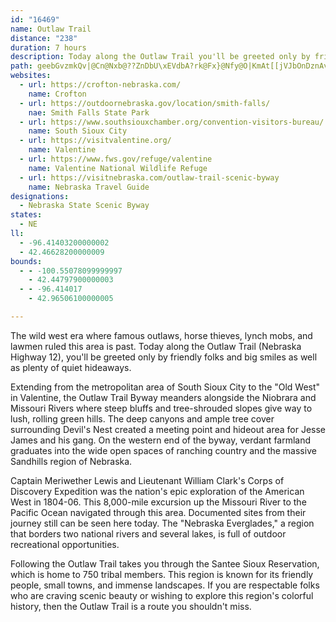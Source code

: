 ```yaml
---
id: "16469"
name: Outlaw Trail
distance: "238"
duration: 7 hours
description: Today along the Outlaw Trail you'll be greeted only by friendly folks and big smiles as well as plenty of quiet hideaways.
path: geebGvzmkQv|@Cn@Nxb@??ZnDbU\xEVdbA?rk@Fx}@Nfy@O|KmAt[[jVJbOnDznAv@bZHbLG`aCL~\NvcBOlj@@v\FvWDzFHpABpKC`u@Htu@EpST|On@z|@I`GU`Ee@~D}@zDgAxCqCdF{z@rx@q]|[cCjCiB`C{JrO{]nk@iBrEy@bDg@vCQ~B}AdY_@lE}@~FeB`H_A`GMfCLlKkJrEeBfAaCjBeAlAsArBsEzIsgAz{Bo@fBy@`Di@lDcAfQ}@bHoDtMcDvKmC|HiQde@iU|s@uD`L{B~FuA`DwAdCsBlCoCrCuLzJaH~EgE|BaDpA{Dj@wCCwJg@oG^aW`HmTtG}@P_VzAsCb@cFrAmClAiAr@wXnUgDdB}F`BmDb@aI`@qFr@oH~A}E`BwDdBaCrAcMdImDxAwBZ}Id@}FRmF?sBGgUyCcCMwBFsCl@uB~@}ClCyBpD_A|C_@hB]xB{Cxd@}ApQaBvPq@jEcAnEs@|BiBxEiC`EqBrBsClB_C~@eCl@qBPq]`@yCj@yCjAsCrBsBzBqApBgq@|iAgCjFiApCwLt^aBlEqPda@sDfImElIiClEo_@bn@iCxEgCxFyCrIgWb}@yCjJiBlE}Rha@wB`FsCbJaRfs@s@zBiCfHif@jkAkKd]}DrJsD`HgDhFgA~AoCdD}GfG{^vZcDxCyBfCcBlCwCjGuAnEm@xC}Jhk@oAlIw@xDcCnIiBpFyBzEiBfD_\xe@eBzC{^zx@}@lCu@~C]~B]rGEvo@GrJYfFcAfH_AzDwEtPo@xCu@tEWjCUdEE`FJf`@EjEE`Bc@rG[nCmA|GyTrcAgYtrAi@lDSjB[tGOb[IrFO`Ee@|Ei@pDgDzPiBnGgBzDkP`[oAlBoB~BgC`CqG`F}EfEyAdBiCtEwB|Fk@`Cy@lGOxAM`HBlMUvEi@bEi@rCwApFuBrEsEvHqDvF}DpFcElD_KrGuDrDsBrCwBhEmClKoGpXc@`Du@xIYxFIzEU~[S`GKvAs@hEy@~CwJhX}@~Cu@zFUzG@fCx@~IdAhEzF~M|BbH~AjH^bDb@pFDzFE~DsCpo@C~Fh@pXDvb@|FloBAnMWnKq@~HgAfHuDpP_Pxq@gFpScBdFuNf_@{`AheC}R~`@_CbEcZxe@wBrDcD`FodAnbBoBfEqAjEeA|Eo@~EYtCObEUpPGfILzt@IlIUtEg@rGyI~z@u@lJSzG@|CvIhrARlE?fFY`G_@dEe@fDqGp]S`BUdEOlC_@tRyAnv@EvFDdFRhGd@fH~@`J|CnUvHtn@XxAhArKn@vKNrEB~FNh`MYr`BI~qAa@pdBWp|Cb@nzCj@h_@[~Pc@fIErHEnr@DnTEra@@n|E_@ltCh@ryBK~|ADpf@j@vaD\bgDJl^Ftv@Nj\^`tDTzy@EnIH|_@ItuB?hRTnf@Elv@Ori@N~eAIpl@Rru@Inw@Hj|ACpLR~mB`@bjC^bwAV|\Xdw@j@nr@?h_AOvvA_@|z@Ezu@CtDOxEKpBi@tFcArGsDdP}Ib^wEbU}DlPy@lEWnBa@rGIhIQjaAGhDSfCq@lGYlB}ArGsVtt@sNve@yA|Fu@hEk@lFqBnl@Y~De@jC}@`DuAjCo@z@yBpBmDhBw@Yo@PyFrCcAl@uBjB{ExF_AtAeQz[}A`CaO`SwA`CiBbFo@|C_@`EI`CDzTR`EPfC\bCvDxV^jDl@hLdAtZp@tI|@zErAlFjLd`@rAlFhAnHd@xGHtDMlH_Drv@gIbhB_@xKCvS\dhA?rHNlDPdBb@lBr@dCbGrPf@jCP~BJxFAjWDhQLtBTpBz@lE|FnRfBxE|@lDZlAr@`GHrCO~K@hQKbDg@xHqAzKsAtOw@lG]xBs@hDcStr@oRtr@oBlEqAlBmBbCyCrBuRzIgE~AaEx@}Hz@sDVcULuQX}C\{EnAqD~Ao]vRkHlEcEbEmBhCeB~C}BtF}GzRypArtDeCrIwBfJkNvr@ao@r}CiCxMs@dGSrCKrE@np@GhUDxn@IpVB|[O|EWdBy@~C{@lBy@jAsBnBcNrLqBtCsAvCsA|Ei@|DKhCJ~HhExi@fB|Qt@tLvDxc@ZhHLfHCt`@QfFYlCg@nC{@jDo@fByAlCmTt]mHhM}BxE_Rnb@iA|Ds@fE]hDKlE^`]E~ODh\G~FWrC_@rCiRhkAi@xEKfCGdEBbYXhaECvQQnFcBzVs@hGu@dD_@rAsA~CsA~BoOnUyDtIgCtImA`HaA~Hm@bL?nKRvGTrCrTvvBh@jGNtFBfFYvdAHtFXlGPhBbCrRb@`FX~Fn@~Rd@|U[bxAmAjg@RrKxBht@TzK?rFeBtdA@jJ^zI\lDp@`FhAlFtFtTfAzGFfBR~AJrC\hSTtIlCpe@nAnNvEx_@ZlELrBJxKJniBGrCi@xG}AzH_@pAiTzf@mDtIoApFo@zESzCIvFKd}BOrJ}Ub_D}Fzm@wF`r@mBpScEv^mHzr@{BbPeAlGwl@`xDaPdeA]fD_@dG}@dWCfBFfBRdBZpBZhAtGrRmGlFgArAiBlC_BfD_BxEsn@`~Ce@|CeArEaApFeA`E_BrEq]ny@gEjKyApCmC`DoBxCwDtEcAn@[FqIFmSGsVFCxAQbB_@|A_O``@}DnJcAtCoA`FaIhc@SzB_@`I?naEKzj@NtcDGdaABjpFCrGKnDi@pEoAfF_CnEcArAo@r@wCrBcAb@_Dr@sBJ{xCDNliMEtoADdk@I|aEHxjAIxd@]`GWlCs@lEc@tB{@|CsAnDyBpE}BfDwi@no@eCjD}C`Fu`A`eBsApCe|B~hF}AxEyArGo@fFYpEInEChYB|zCY~j@UzuE?~mGD|h@^tqBBdb@W~pDK`Ga@~FmAnJiArFwAfF_I|SgBfF{DzOkCzNiBvNsAnPc@fOExEJ|Vl@|Mx@zJ`m@niF~AhJbBrH|BrHdBtEvBtEnObXbDfF|IlPpGzJrBdEfIvLlDdH|FzHbEfEfGnEpEjCbHdDlHrB|InAdGX|II~Ec@jEs@tUsFtB[rCC`CJtARlA^|JxFxShKoCtLiApGYzDMrBAnQMfHUtE_@bDc@rCwZvyA_EvS{Lvx@c@xG?zIvExeBNrKp@~kD`@~g@d@j]DzI?nSHre@XxmDd@lIXrChA|FnA~E`BzDxArCnB|ChClChq@zn@~AdBxAlB~@~A|BvEhBlFx@jDj@nDf@dEPfCHrOB~SIr{BBxf@O~bEx@|hCiA~c@OzK@pZ^vsAA~RS|SIth@EdgBBxBDfAXlCd@dBnArC~l@b{@dd@tm@^x@l@jBx@lEDjb@Ir}@Hl|BI`fABrkAh@noAGhaBB`CTzCh@hCfCw@~Cq@vG[b`De@pqAaA|[Knm@K|TVn{AKEp`DN~tBh@bsAn@hw@\dbCDrxBItGOln@IxiB[p{@c@lpBI~G[jH}@rI_@~BoAzFmBjGiChGiCxEsCxDcCfCsC`CsCjBqCzAsCdAsC|@gC`@uGd@_wCX}HDwAJeEr@mCz@_DxAqClBmCjCoCrDaBrCo@xAcAfCaA~CyAfHa@fD_@`FKvE?`[Nzy@[pw@H~lAwApuL}CnyCDzRRlQbBllArAfcAD~HUpJg@dGi@lEqAfHgC|IscErnL{eAn{C{JnXqXvw@yBjEyCzEwFrGkEhDiIxD}Aj@cCd@wGx@wVGiGFqIz@uGjBiClA}D~BuB`BmExEyAlBwC|EcCvFoAjDgBfHiAnG{@zI]xG?h_@l@jyD|Ab_JLdmBFnJZ`jC?lMe@zn@Ip\ArjB\bu@GrHgBje@IhHHxJ^dSr@|XRzMJre@EhMUt[C|OBby@F~IHtlBBfKXfC^rBbApD~AbDdAvAvBhBdB~@`Cp@fw@~EhJ^fz@|EfGj@vDl@pJ~Bf_@xLpEfBvGjDrEtCnMfJtDrB|DjAxPtDpIvBpDtAhDlBlj@d^hDlClBpBhBlCrA~Bt@xApBrFj@rBr@hDx@vFTfCNbHNfQl@bdANpEhAxJrRroAn@zGJdENbRd@zkA
websites:
  - url: https://crofton-nebraska.com/
    name: Crofton
  - url: https://outdoornebraska.gov/location/smith-falls/
    nae: Smith Falls State Park
  - url: https://www.southsiouxchamber.org/convention-visitors-bureau/
    name: South Sioux City
  - url: https://visitvalentine.org/
    name: Valentine
  - url: https://www.fws.gov/refuge/valentine
    name: Valentine National Wildlife Refuge
  - url: https://visitnebraska.com/outlaw-trail-scenic-byway
    name: Nebraska Travel Guide
designations:
  - Nebraska State Scenic Byway
states:
  - NE
ll:
  - -96.41403200000002
  - 42.46628200000009
bounds:
  - - -100.55078099999997
    - 42.44797900000003
  - - -96.414017
    - 42.96506100000005

---
```


The wild west era where famous outlaws, horse thieves, lynch mobs, and lawmen ruled this area is past. Today along the Outlaw Trail (Nebraska Highway 12), you'll be greeted only by friendly folks and big smiles as well as plenty of quiet hideaways.

Extending from the metropolitan area of South Sioux City to the "Old West" in Valentine, the Outlaw Trail Byway meanders alongside the Niobrara and Missouri Rivers where steep bluffs and tree-shrouded slopes give way to lush, rolling green hills. The deep canyons and ample tree cover surrounding Devil's Nest created a meeting point and hideout area for Jesse James and his gang. On the western end of the byway, verdant farmland graduates into the wide open spaces of ranching country and the massive Sandhills region of Nebraska.

Captain Meriwether Lewis and Lieutenant William Clark's Corps of Discovery Expedition was the nation's epic exploration of the American West in 1804-06. This 8,000-mile excursion up the Missouri River to the Pacific Ocean navigated through this area. Documented sites from their journey still can be seen here today. The "Nebraska Everglades," a region that borders two national rivers and several lakes, is full of outdoor recreational opportunities.

Following the Outlaw Trail takes you through the Santee Sioux Reservation, which is home to 750 tribal members. This region is known for its friendly people, small towns, and immense landscapes. If you are respectable folks who are craving scenic beauty or wishing to explore this region's colorful history, then the Outlaw Trail is a route you shouldn't miss.

